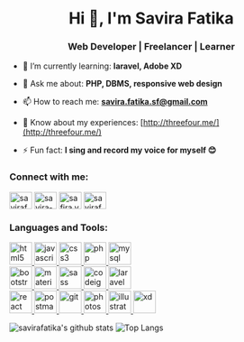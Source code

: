 <h1 align="center">Hi 👋, I'm Savira Fatika</h1>
<h3 align="center">Web Developer | Freelancer | Learner</h3>

- 🌱 I’m currently learning: **laravel, Adobe XD**

- 💬 Ask me about: **PHP, DBMS, responsive web design**

- 📫 How to reach me: **savira.fatika.sf@gmail.com**

- 📄 Know about my experiences: [http://threefour.me/](http://threefour.me/)

- ⚡ Fun fact: **I sing and record my voice for myself &#128522;**

<h3 align="left">Connect with me:</h3>
<p align="left">
<a href="https://codepen.io/savirafatika" target="blank"><img align="center" src="https://cdn.jsdelivr.net/npm/simple-icons@3.0.1/icons/codepen.svg" alt="savirafatika" height="30" width="40" /></a>
<a href="https://linkedin.com/in/savira-fatika" target="blank"><img align="center" src="https://cdn.jsdelivr.net/npm/simple-icons@3.0.1/icons/linkedin.svg" alt="savira-fatika" height="30" width="40" /></a>
<a href="https://fb.com/safira.vatika" target="blank"><img align="center" src="https://cdn.jsdelivr.net/npm/simple-icons@3.0.1/icons/facebook.svg" alt="safira.vatika" height="30" width="40" /></a>
<a href="https://instagram.com/savirafatika" target="blank"><img align="center" src="https://cdn.jsdelivr.net/npm/simple-icons@3.0.1/icons/instagram.svg" alt="savirafatika" height="30" width="40" /></a>
</p>

<h3 align="left">Languages and Tools:</h3>
<p align="left"> 
  
  <a href="https://www.w3.org/html/" target="_blank"> <img src="https://devicons.github.io/devicon/devicon.git/icons/html5/html5-original-wordmark.svg" alt="html5" width="auto" height="40"/> </a> 
  <a href="https://developer.mozilla.org/en-US/docs/Web/JavaScript" target="_blank"> <img src="https://www.freepnglogos.com/uploads/javascript-png/javascript-vector-logo-yellow-png-transparent-javascript-vector-12.png" alt="javascript" width="auto" height="40"/> </a> 
  <a href="https://www.w3schools.com/css/" target="_blank"> <img src="https://upload.wikimedia.org/wikipedia/commons/thumb/d/d5/CSS3_logo_and_wordmark.svg/1200px-CSS3_logo_and_wordmark.svg.png" alt="css3" width="auto" height="40"/> </a> 
  <a href="https://www.php.net" target="_blank"> <img src="https://lh3.googleusercontent.com/proxy/Cn1i-EVktTMb4uVJa847uEyy9DJBjVRCHbRKJv62vQvtZpOuKq02u6RziBzjl12cdnZ_5RQasOQ_chHQc9U4_w" alt="php" width="auto" height="40"/> </a> 
  <a href="https://www.mysql.com/" target="_blank"> <img src="https://www.freepnglogos.com/uploads/logo-mysql-png/logo-mysql-mysql-and-moodle-elearningworld-5.png" alt="mysql" width="auto" height="40"/> </a>  
  <a href="https://getbootstrap.com" target="_blank"> <img src="https://avatars1.githubusercontent.com/u/2918581?s=200&v=4" alt="bootstrap" width="40" height="40"/> </a> 
  <a href="https://materializecss.com/" target="_blank"> <img src="https://www.nicepng.com/png/full/169-1696332_materialize-logo-materialize-css-logo.png" alt="materialize" width="auto" height="40"/> </a> 
  <a href="https://sass-lang.com" target="_blank"> <img src="https://sass-lang.com/assets/img/styleguide/color-1c4aab2b.png" alt="sass" width="auto" height="40"/> </a> 
  <a href="https://codeigniter.com" target="_blank"> <img src="https://cdn.iconscout.com/icon/free/png-512/codeigniter-4-1175201.png" alt="codeigniter" width="40" height="40"/> </a> 
  <a href="https://laravel.com/" target="_blank"> <img src="https://upload.wikimedia.org/wikipedia/commons/thumb/9/9a/Laravel.svg/1200px-Laravel.svg.png" alt="laravel" width="auto" height="40"/> </a>  
  <a href="https://reactjs.org/" target="_blank"> <img src="https://applover.com/wp-content/uploads/2020/01/iconfinder_React.js_logo_1174949.png" alt="react" width="auto" height="40"/> </a> 
  <a href="https://postman.com" target="_blank"> <img src="https://user-images.githubusercontent.com/7853266/44114706-9c72dd08-9fd1-11e8-8d9d-6d9d651c75ad.png" alt="postman" width="auto" height="40"/> </a> 
  <a href="https://git-scm.com/" target="_blank"> <img src="https://www.vectorlogo.zone/logos/git-scm/git-scm-icon.svg" alt="git" width="auto" height="40"/> </a> 
  <a href="https://www.photoshop.com/en" target="_blank"> <img src="https://upload.wikimedia.org/wikipedia/commons/thumb/a/af/Adobe_Photoshop_CC_icon.svg/1200px-Adobe_Photoshop_CC_icon.svg.png" alt="photoshop" width="auto" height="40"/> </a>
  <a href="https://www.adobe.com/in/products/illustrator.html" target="_blank"> <img src="https://i.pinimg.com/originals/e5/35/6c/e5356c9766b49e62e80a631f821611dd.png" alt="illustrator" width="auto" height="40"/> </a>
  <a href="https://www.adobe.com/products/xd.html" target="_blank"> <img src="https://upload.wikimedia.org/wikipedia/commons/thumb/c/c2/Adobe_XD_CC_icon.svg/1051px-Adobe_XD_CC_icon.svg.png" alt="xd" width="auto" height="40"/> </a>
</p>

![savirafatika's github stats](https://github-readme-stats.vercel.app/api?username=savirafatika&hide=prs&show_icons=true&hide_border=true&title_color=000)
![Top Langs](https://github-readme-stats.vercel.app/api/top-langs/?username=savirafatika&layout=compact&hide_border=true)

